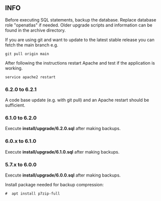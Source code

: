 ## INFO
Before executing SQL statements, backup the database. Replace database role "openatlas" if needed.
Older upgrade scripts and information can be found in the archive directory.

If you are using git and want to update to the latest stable release you can fetch the main branch
e.g.

    git pull origin main

After following the instructions restart Apache and test if the application is working.

    service apache2 restart

### 6.2.0 to 6.2.1
A code base update (e.g. with git pull) and an Apache restart should be sufficient.

### 6.1.0 to 6.2.0
Execute **install/upgrade/6.2.0.sql** after making backups.

### 6.0.x to 6.1.0
Execute **install/upgrade/6.1.0.sql** after making backups.

### 5.7.x to 6.0.0
Execute **install/upgrade/6.0.0.sql** after making backups.

Install package needed for backup compression:

    #  apt install p7zip-full
